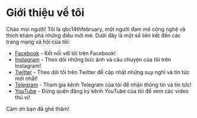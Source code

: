 # Giới thiệu về tôi

Chào mọi người! Tôi là qbc14thfebruary, một người đam mê công nghệ và thích khám phá những điều mới mẻ. Dưới đây là một số liên kết đến các trang mạng xã hội của tôi:

- [Facebook](https://www.facebook.com) - Kết nối với tôi trên Facebook!
- [Instagram](https://www.instagram.com) - Theo dõi những bức ảnh và câu chuyện của tôi trên Instagram!
- [Twitter](https://twitter.com/) - Theo dõi tôi trên Twitter để cập nhật những suy nghĩ và tin tức mới nhất!
- [Telegram](https://t.me/) - Tham gia kênh Telegram của tôi để nhận thông tin và tin tức!
- [YouTube](https://www.youtube.com/) - Đừng quên đăng ký kênh YouTube của tôi để xem các video thú vị!

Cảm ơn bạn đã ghé thăm!

